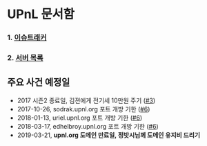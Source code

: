 UPnL 문서함
========

### 1. [이슈트래커](https://github.com/upnl/issues/issues)
### 2. [서버 목록](server.md)

주요 사건 예정일
--------
- 2017 시즌2 종료일, 김젼에게 전기세 10만원 주기 ([#3])
- 2017-10-26, sodrak.upnl.org 포트 개방 기한 ([#6])
- 2018-01-13, uriel.upnl.org 포트 개방 기한 ([#6])
- 2018-03-17, edhelbroy.upnl.org 포트 개방 기한 ([#6])
- 2019-03-21, **upnl.org 도메인 만료일, 정밧시님께 도메인 유지비 드리기**

[#3]: https://github.com/upnl/work/issues/3
[#6]: https://github.com/upnl/work/issues/6
